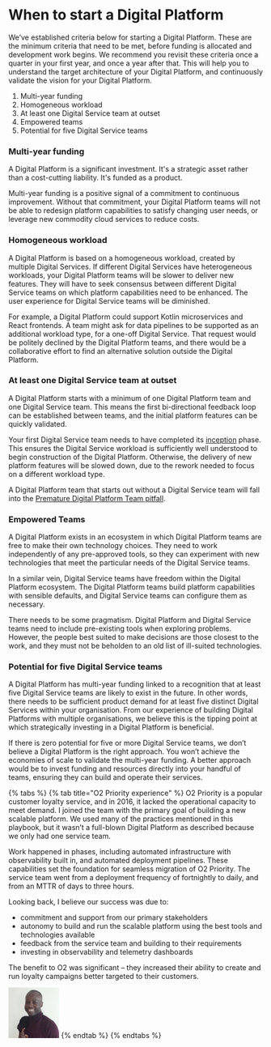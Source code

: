 # When to start a Digital Platform

We’ve established criteria below for starting a Digital Platform. These are the minimum criteria that need to be met, before funding is allocated and development work begins. We recommend you revisit these criteria once a quarter in your first year, and once a year after that. This will help you to understand the target architecture of your Digital Platform, and continuously validate the vision for your Digital Platform.

1. Multi-year funding
2. Homogeneous workload
3. At least one Digital Service team at outset
4. Empowered teams
5. Potential for five Digital Service teams

### Multi-year funding

A Digital Platform is a significant investment. It's a strategic asset rather than a cost-cutting liability. It's funded as a product. 

Multi-year funding is a positive signal of a commitment to continuous improvement. Without that commitment, your Digital Platform teams will not be able to redesign platform capabilities to satisfy changing user needs, or leverage new commodity cloud services to reduce costs.

### Homogeneous workload

A Digital Platform is based on a homogeneous workload, created by multiple Digital Services. If different Digital Services have heterogeneous workloads, your Digital Platform teams will be slower to deliver new features. They will have to seek consensus between different Digital Service teams on which platform capabilities need to be enhanced. The user experience for Digital Service teams will be diminished.

For example, a Digital Platform could support Kotlin microservices and React frontends. A team might ask for data pipelines to be supported as an additional workload type, for a one-off Digital Service. That request would be politely declined by the Digital Platform teams, and there would be a collaborative effort to find an alternative solution outside the Digital Platform. 

### At least one Digital Service team at outset

A Digital Platform starts with a minimum of one Digital Platform team and one Digital Service team. This means the first bi-directional feedback loop can be established between teams, and the initial platform features can be quickly validated. 

Your first Digital Service team needs to have completed its [inception](https://inception.playbook.ee/) phase. This ensures the Digital Service workload is sufficiently well understood to begin construction of the Digital Platform. Otherwise, the delivery of new platform features will be slowed down, due to the rework needed to focus on a different workload type. 

A Digital Platform team that starts out without a Digital Service team will fall into the [Premature Digital Platform Team pitfall](https://digital-platform.playbook.ee/pitfalls#premature-digital-platform-team).

### Empowered Teams

A Digital Platform exists in an ecosystem in which Digital Platform teams are free to make their own technology choices. They need to work independently of any pre-approved tools, so they can experiment with new technologies that meet the particular needs of the Digital Service teams. 

In a similar vein, Digital Service teams have freedom within the Digital Platform ecosystem. The Digital Platform teams build platform capabilities with sensible defaults, and Digital Service teams can configure them as necessary. 

There needs to be some pragmatism. Digital Platform and Digital Service teams need to include pre-existing tools when exploring problems. However, the people best suited to make decisions are those closest to the work, and they must not be beholden to an old list of ill-suited technologies. 

### Potential for five Digital Service teams

A Digital Platform has multi-year funding linked to a recognition that at least five Digital Service teams are likely to exist in the future. In other words, there needs to be sufficient product demand for at least five distinct Digital Services within your organisation. From our experience of building Digital Platforms with multiple organisations, we believe this is the tipping point at which strategically investing in a Digital Platform is beneficial.

If there is zero potential for five or more Digital Service teams, we don’t believe a Digital Platform is the right approach. You won’t achieve the economies of scale to validate the multi-year funding. A better approach would be to invest funding and resources directly into your handful of teams, ensuring they can build and operate their services.

{% tabs %}
{% tab title="O2 Priority experience" %}
O2 Priority is a popular customer loyalty service, and in 2016, it lacked the operational capacity to meet demand. I joined the team with the primary goal of building a new scalable platform. We used many of the practices mentioned in this playbook, but it wasn’t a full-blown Digital Platform as described because we only had one service team. 

Work happened in phases, including automated infrastructure with observability built in, and automated deployment pipelines. These capabilities set the foundation for seamless migration of O2 Priority. The service team went from a deployment frequency of fortnightly to daily, and from an MTTR of days to three hours. 

Looking back, I believe our success was due to:

* commitment and support from our primary stakeholders
* autonomy to build and run the scalable platform using the best tools and technologies available 
* feedback from the service team and building to their requirements
* investing in observability and telemetry dashboards

The benefit to O2 was significant – they increased their ability to create and run loyalty campaigns better targeted to their customers.

![Ogonna Iwunze](../.gitbook/assets/ogonnaiwunze.jpg)
{% endtab %}
{% endtabs %}


